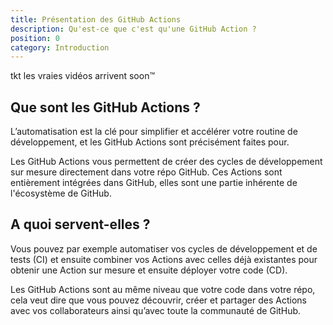 ```yaml
---
title: Présentation des GitHub Actions
description: Qu'est-ce que c'est qu'une GitHub Action ?
position: 0
category: Introduction
---
```


<alert>
    tkt les vraies vidéos arrivent soon™
</alert>

<tuto-video :link="'https://www.youtube-nocookie.com/embed/dQw4w9WgXcQ'" :title="'Rick Astley - Never Gonna Give You Up'"></tuto-video>

## Que sont les GitHub Actions ?

L’automatisation est la clé pour simplifier et accélérer votre routine de développement, et les GitHub Actions sont précisément faites pour.

Les GitHub Actions vous permettent de créer des cycles de développement sur mesure directement dans votre répo GitHub. Ces Actions sont entièrement intégrées dans GitHub, elles sont une partie inhérente de l'écosystème de GitHub.

## A quoi servent-elles ?

Vous pouvez par exemple automatiser vos cycles de développement et de tests (CI) et ensuite combiner vos Actions avec celles déjà existantes pour obtenir une Action sur mesure et ensuite déployer votre code (CD).

Les GitHub Actions sont au même niveau que votre code dans votre répo, cela veut dire que vous pouvez découvrir, créer et partager des Actions avec vos collaborateurs ainsi qu’avec toute la communauté de GitHub.
